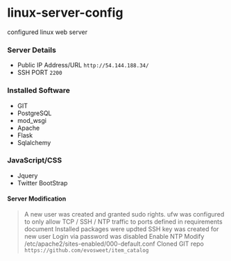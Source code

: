 # linux-server-config
configured linux  web server

### Server Details
* Public IP Address/URL `http://54.144.188.34/`
* SSH PORT `2200`

### Installed Software
* GIT
* PostgreSQL
* mod_wsgi
* Apache
* Flask
* Sqlalchemy

### JavaScript/CSS
* Jquery
* Twitter BootStrap


#### Server Modification
> A new user was created and granted sudo rights.
> ufw was configured to only allow TCP / SSH / NTP traffic to ports defined in requirements document
> Installed packages were updted
> SSH key was created for new user
> Login via password was disabled
> Enable NTP
> Modify /etc/apache2/sites-enabled/000-default.conf
> Cloned GIT repo ``` https://github.com/evosweet/item_catalog ```
